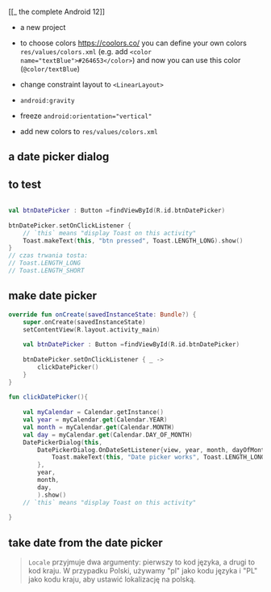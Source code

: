 [[_ the complete Android 12]]

- a new project
- to choose colors https://coolors.co/
you can define your own colors `res/values/colors.xml` (e.g. add `<color name="textBlue">#264653</color>`)
and now you can use this color (`@color/textBlue`)

- change constraint layout to `<LinearLayout>`
- `android:gravity`
- freeze `android:orientation="vertical"`
- add new colors to `res/values/colors.xml`

## a date picker dialog

## to test 
```kotlin
  
val btnDatePicker : Button =findViewById(R.id.btnDatePicker)  
  
btnDatePicker.setOnClickListener {  
    // `this` means "display Toast on this activity"   
    Toast.makeText(this, "btn pressed", Toast.LENGTH_LONG).show()  
}
// czas trwania tosta:
// Toast.LENGTH_LONG
// Toast.LENGTH_SHORT
```

## make date picker 
```kotlin
override fun onCreate(savedInstanceState: Bundle?) {  
    super.onCreate(savedInstanceState)  
    setContentView(R.layout.activity_main)  
  
    val btnDatePicker : Button =findViewById(R.id.btnDatePicker)  
  
    btnDatePicker.setOnClickListener { _ ->  
        clickDatePicker()  
    }  
}  
  
fun clickDatePicker(){  
  
    val myCalendar = Calendar.getInstance()  
    val year = myCalendar.get(Calendar.YEAR)  
    val month = myCalendar.get(Calendar.MONTH)  
    val day = myCalendar.get(Calendar.DAY_OF_MONTH)  
    DatePickerDialog(this,  
        DatePickerDialog.OnDateSetListener{view, year, month, dayOfMonth ->  
            Toast.makeText(this, "Date picker works", Toast.LENGTH_LONG).show()  
        },  
        year,  
        month,  
        day,  
        ).show()  
    // `this` means "display Toast on this activity"  
  
}
```


## take date from the date picker

> `Locale` przyjmuje dwa argumenty: pierwszy to kod języka, a drugi to kod kraju. W przypadku Polski, używamy "pl" jako kodu języka i "PL" jako kodu kraju, aby ustawić lokalizację na polską.











